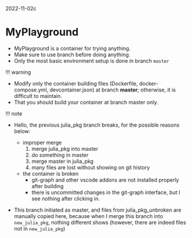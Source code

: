 2022-11-02c
# MyPlayground
- MyPlayground is a container for trying anything. 
- Make sure to use branch before doing anything.
- Only the most basic environment setup is done in branch `master`


!!! warning

- Modify only the container building files (Dockerfile, docker-compose.yml, devcontainer.json) at branch **master**; otherwise, it is difficult to maintain.
- That you should build your container at branch master only.

!!! note

- Hello, the previous julia_pkg branch breaks, for the possible reasons below:
    - improper merge 
        1. merge julia_pkg into master
        2. do something in master
        3. merge master in julia_pkg
        4. many files are lost without showing on git history
    - the container is broken
        - git-graph and other vscode addons are not installed properly after building
        - there is uncommitted changes in the git-graph interface, but I see nothing after clicking in.
    

- This branch initiated as master, and files from julia_pkg_unbroken are manually copied here, because when I merge this branch into `new_julia_pkg`, nothing different shows (however, there are indeed files not in `new_julia_pkg`)
